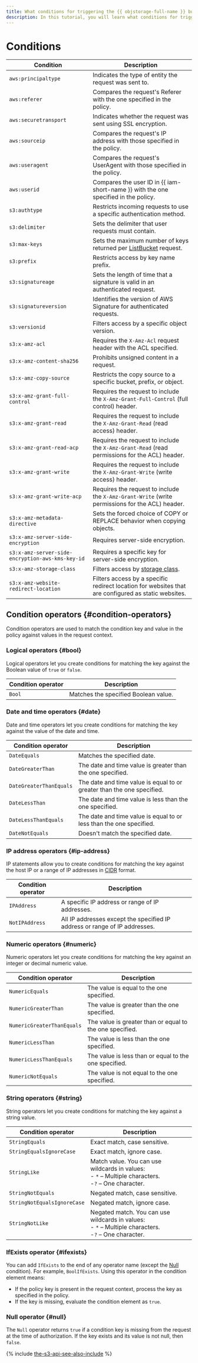 ```yaml
---
title: What conditions for triggering the {{ objstorage-full-name }} bucket access policy can be set up in the S3 API
description: In this tutorial, you will learn what conditions for triggering the {{ objstorage-full-name }} bucket access policy can be set up in the S3 API.
---
```


# Conditions

| Condition | Description |
----- | -----
| `aws:principaltype` | Indicates the type of entity the request was sent to. |
| `aws:referer` | Compares the request's Referer with the one specified in the policy. |
| `aws:securetransport` | Indicates whether the request was sent using SSL encryption. |
| `aws:sourceip` | Compares the request's IP address with those specified in the policy. |
| `aws:useragent` | Compares the request's UserAgent with those specified in the policy. |
| `aws:userid` | Compares the user ID in {{ iam-short-name }} with the one specified in the policy. |
| `s3:authtype` | Restricts incoming requests to use a specific authentication method. |
| `s3:delimiter` | Sets the delimiter that user requests must contain. |
| `s3:max-keys` | Sets the maximum number of keys returned per [ListBucket](../bucket/list.md) request. |
| `s3:prefix` | Restricts access by key name prefix. |
| `s3:signatureage` | Sets the length of time that a signature is valid in an authenticated request. |
| `s3:signatureversion` | Identifies the version of AWS Signature for authenticated requests. |
| `s3:versionid` | Filters access by a specific object version. |
| `s3:x-amz-acl` | Requires the `X-Amz-Acl` request header with the ACL specified. |
| `s3:x-amz-content-sha256` | Prohibits unsigned content in a request. |
| `s3:x-amz-copy-source` | Restricts the copy source to a specific bucket, prefix, or object. |
| `s3:x-amz-grant-full-control` | Requires the request to include the `X-Amz-Grant-Full-Control` (full control) header. |
| `s3:x-amz-grant-read` | Requires the request to include the `X-Amz-Grant-Read` (read access) header. |
| `s3:x-amz-grant-read-acp` | Requires the request to include the `X-Amz-Grant-Read` (read permissions for the ACL) header. |
| `s3:x-amz-grant-write` | Requires the request to include the `X-Amz-Grant-Write` (write access) header. |
| `s3:x-amz-grant-write-acp` | Requires the request to include the `X-Amz-Grant-Write` (write permissions for the ACL) header. |
| `s3:x-amz-metadata-directive` | Sets the forced choice of COPY or REPLACE behavior when copying objects. |
| `s3:x-amz-server-side-encryption` | Requires server-side encryption. |
| `s3:x-amz-server-side-encryption-aws-kms-key-id` | Requires a specific key for server-side encryption. |
| `s3:x-amz-storage-class` | Filters access by [storage class](../../../concepts/storage-class.md). |
| `s3:x-amz-website-redirect-location` | Filters access by a specific redirect location for websites that are configured as static websites. |

## Condition operators {#condition-operators}

Condition operators are used to match the condition key and value in the policy against values in the request context.

### Logical operators {#bool}

Logical operators let you create conditions for matching the key against the Boolean value of `true` or `false`.

| Condition operator | Description |
----- | -----
| `Bool` | Matches the specified Boolean value. |

### Date and time operators {#date}

Date and time operators let you create conditions for matching the key against the value of the date and time.

| Condition operator | Description |
----- | -----
| `DateEquals` | Matches the specified date. |
| `DateGreaterThan` | The date and time value is greater than the one specified. |
| `DateGreaterThanEquals` | The date and time value is equal to or greater than the one specified. |
| `DateLessThan` | The date and time value is less than the one specified. |
| `DateLessThanEquals` | The date and time value is equal to or less than the one specified. |
| `DateNotEquals` | Doesn't match the specified date. |

### IP address operators {#ip-address}

IP statements allow you to create conditions for matching the key against the host IP or a range of IP addresses in [CIDR](https://en.wikipedia.org/wiki/Classless_Inter-Domain_Routing) format.

| Condition operator | Description |
----- | -----
| `IPAddress` | A specific IP address or range of IP addresses. |
| `NotIPAddress` | All IP addresses except the specified IP address or range of IP addresses. |

### Numeric operators {#numeric}

Numeric operators let you create conditions for matching the key against an integer or decimal numeric value.

| Condition operator | Description |
----- | -----
| `NumericEquals` | The value is equal to the one specified. |
| `NumericGreaterThan` | The value is greater than the one specified. |
| `NumericGreaterThanEquals` | The value is greater than or equal to the one specified. |
| `NumericLessThan` | The value is less than the one specified. |
| `NumericLessThanEquals` | The value is less than or equal to the one specified. |
| `NumericNotEquals` | The value is not equal to the one specified. |

### String operators {#string}

String operators let you create conditions for matching the key against a string value.

| Condition operator | Description |
----- | -----
| `StringEquals` | Exact match, case sensitive. |
| `StringEqualsIgnoreCase` | Exact match, ignore case. |
| `StringLike` | Match value. You can use wildcards in values:<br/>- `*` – Multiple characters.<br/>-`?` – One character. |
| `StringNotEquals` | Negated match, case sensitive. |
| `StringNotEqualsIgnoreCase` | Negated match, ignore case. |
| `StringNotLike` | Negated match. You can use wildcards in values:<br/>- `*` – Multiple characters.<br/>-`?` – One character. |

### IfExists operator {#ifexists}

You can add `IfExists` to the end of any operator name (except the [Null](#null) condition). For example, `BoolIfExists`. Using this operator in the condition element means:

- If the policy key is present in the request context, process the key as specified in the policy.
- If the key is missing, evaluate the condition element as `true`.

### Null operator {#null}

The `Null` operator returns `true` if a condition key is missing from the request at the time of authorization. If the key exists and its value is not null, then `false`.

{% include [the-s3-api-see-also-include](../../../../_includes/storage/the-s3-api-see-also-include.md) %}